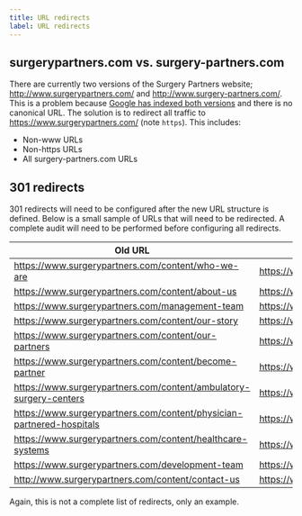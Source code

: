 ```yaml
---
title: URL redirects
label: URL redirects
---
```


## surgerypartners.com vs. surgery-partners.com

There are currently two versions of the Surgery Partners website; http://www.surgerypartners.com/ and http://www.surgery-partners.com/. This is a problem because [Google has indexed both versions](https://cl.ly/0Z3n2N1a1e0e) and there is no canonical URL. The solution is to redirect all traffic to https://www.surgerypartners.com/ (note `https`). This includes:

* Non-www URLs
* Non-https URLs
* All surgery-partners.com URLs

## 301 redirects

301 redirects will need to be configured after the new URL structure is defined. Below is a small sample of URLs that will need to be redirected. A complete audit will need to be performed before configuring all redirects.

| Old URL | Proposed new URL |
| ------- | ---------------- |
| https://www.surgerypartners.com/content/who-we-are | https://www.surgerypartners.com/about/ |
| https://www.surgerypartners.com/content/about-us | https://www.surgerypartners.com/about/ |
| https://www.surgerypartners.com/management-team | https://www.surgerypartners.com/about/ |
| https://www.surgerypartners.com/content/our-story | https://www.surgerypartners.com/about/ |
| https://www.surgerypartners.com/content/our-partners | https://www.surgerypartners.com/partnerships/ |
| https://www.surgerypartners.com/content/become-partner | https://www.surgerypartners.com/partnerships/ |
| https://www.surgerypartners.com/content/ambulatory-surgery-centers | https://www.surgerypartners.com/partnerships/ |
| https://www.surgerypartners.com/content/physician-partnered-hospitals | https://www.surgerypartners.com/partnerships/ |
| https://www.surgerypartners.com/content/healthcare-systems | https://www.surgerypartners.com/partnerships/ |
| https://www.surgerypartners.com/development-team | https://www.surgerypartners.com/partnerships/ |
| http://www.surgerypartners.com/content/contact-us | https://www.surgerypartners.com/contact/ |

Again, this is not a complete list of redirects, only an example.
